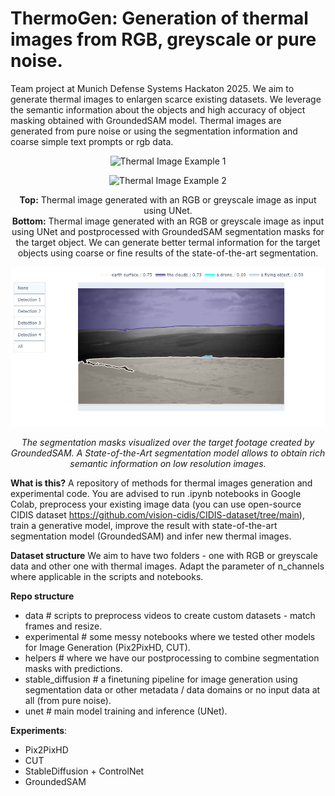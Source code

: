 # ThermoGen: Generation of thermal images from RGB, greyscale or pure noise.
Team project at Munich Defense Systems Hackaton 2025. We aim to generate thermal images to enlargen scarce existing datasets. We leverage the semantic information about the objects and high accuracy of object masking obtained with GroundedSAM model. Thermal images are generated from pure noise or using the segmentation information and coarse simple text prompts or rgb data.

<div align="center">

![Thermal Image Example 1](assets/examples/animation_AB.gif)

![Thermal Image Example 2](assets/examples/animation_ACD.gif)
  

**Top:** Thermal image generated with an RGB or greyscale image as input using UNet.  
**Bottom:** Thermal image generated with an RGB or greyscale image as input using UNet and postprocessed with GroundedSAM segmentation masks for the target object. We can generate better termal information for the target objects using coarse or fine results of the state-of-the-art segmentation.
</div>

<div align="center">

![Segmentation Mask Example](assets/examples/groundedsam_mask_example.png)

*The segmentation masks visualized over the target footage created by GroundedSAM. A State-of-the-Art segmentation model allows to obtain rich semantic information on low resolution images.*
</div>

**What is this?**
A repository of methods for thermal images generation and experimental code. You are advised to run .ipynb notebooks in Google Colab, preprocess your existing image data (you can use open-source CIDIS dataset https://github.com/vision-cidis/CIDIS-dataset/tree/main), train a generative model, improve the result with state-of-the-art segmentation model (GroundedSAM) and infer new thermal images.

**Dataset structure**
We aim to have two folders - one with RGB or greyscale data and other one with thermal images. Adapt the parameter of n_channels where applicable in the scripts and notebooks.

**Repo structure**
- data # scripts to preprocess videos to create custom datasets - match frames and resize.
- experimental # some messy notebooks where we tested other models for Image Generation (Pix2PixHD, CUT).
- helpers # where we have our postprocessing to combine segmentation masks with predictions.
- stable_diffusion # a finetuning pipeline for image generation using segmentation data or other metadata / data domains or no input data at all (from pure noise).
- unet # main model training and inference (UNet).

**Experiments**:
- Pix2PixHD
- CUT
- StableDiffusion + ControlNet
- GroundedSAM

